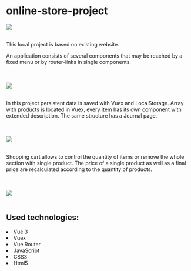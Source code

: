 # online-store-project

<img src="https://i.postimg.cc/xCKBJBw2/HomePage.png">
<br></br>
<p>This local project is based on existing website.</p>
<p>An application consists of several components that may be reached by a fixed menu or by router-links in single components.</p>
<br></br>
<img src="https://i.postimg.cc/QVLVnJKJ/InfoPage.png">
<br></br>
<p>In this project persistent data is saved with Vuex and LocalStorage. Array with products is located in Vuex, every item has its own component with extended description. The same structure has a Journal page.</p>
<br></br>
<img src="https://i.postimg.cc/qBcVFd6H/Screenshot-2022-08-13-at-14-08-47.png">
<br></br>
<p>Shopping cart allows to control the quantity of items or remove the whole section with single product. The price of a single product as well as a final price are recalculated according to the quantity of products.</p>
<br></br>
<img src="https://i.postimg.cc/MKkyL7SL/Basket-Page.png">
<br></br>
<The application also contains animation and an adaptive layout.>

<h2>Used technologies:</h2>
<li>Vue 3</li>
<li>Vuex</li>
<li>Vue Router</li>
<li>JavaScript</li>
<li>CSS3</li>
<li>Html5</li>
